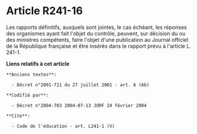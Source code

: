 # Article R241-16

Les rapports définitifs, auxquels sont jointes, le cas échéant, les réponses des organismes ayant fait l'objet du contrôle,
peuvent, sur décision du ou des ministres compétents, faire l'objet d'une publication au Journal officiel de la République
française et être insérés dans le rapport prévu à l'article L. 241-1.

**Liens relatifs à cet article**

	**Anciens textes**:

	  - Décret n°2001-711 du 27 juillet 2001 - art. 6 (Ab)

	**Codifié par**:

	  - Décret n°2004-703 2004-07-13 JORF 24 février 2004

	**Cite**:

	  - Code de l'éducation - art. L241-1 (V)
